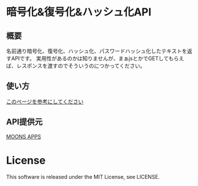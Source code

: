 # 暗号化&復号化&ハッシュ化API
## 概要
名前通り暗号化、復号化、ハッシュ化、パスワードハッシュ化したテキストを返すAPIです。
実用性があるのかは知りませんが、まぁjsとかでGETしてもらえば、レスポンスを渡すのでそういうのにつかってください。
## 使い方
[このページを参考にしてください](https://moonsnetwork.sakuraweb.com/apps/API/0.php)
## API提供元
[MOONS APPS](https://moonsnetwork.sakuraweb.com/apps/)

# License
This software is released under the MIT License, see LICENSE.
